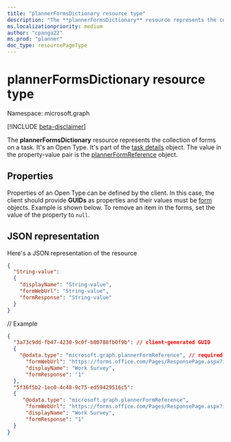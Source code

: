 ```yaml
---
title: "plannerFormsDictionary resource type"
description: "The **plannerFormsDictionary** resource represents the collection of forms on a task. It's an Open Type. It's part of the task details object. The value in the property-value pair is the plannerFormReference object."
ms.localizationpriority: medium
author: "cpanga22"
ms.prod: "planner"
doc_type: resourcePageType
---
```


# plannerFormsDictionary resource type

Namespace: microsoft.graph

[!INCLUDE [beta-disclaimer](../../includes/beta-disclaimer.md)]

The **plannerFormsDictionary** resource represents the collection of forms on a task. It's an Open Type. It's part of the [task details](plannertaskdetails.md) object. The value in the property-value pair is the [plannerFormReference](plannerformreference.md) object.


## Properties
Properties of an Open Type can be defined by the client. In this case, the client should provide **GUIDs** as properties and their values must be [form](plannerformreference.md) objects. Example is shown below. To remove an item in the forms, set the value of the property to `null`.

## JSON representation

Here's a JSON representation of the resource

<!-- {
  "blockType": "resource",
  "optionalProperties": [

  ],
  "@odata.type": "microsoft.graph.plannerFormsDictionary"
}-->

```json
{
  "String-value":
  {
    "displayName": "String-value",
    "formWebUrl": "String-value",
    "formResponse": "String-value"
  }
}

```

// Example

```json
{
  "3a73c9dd-fb47-4230-9c0f-b80788fb0f9b": // client-generated GUID
  {
    "@odata.type": "microsoft.graph.plannerFormReference", // required in PATCH requests to edit the forms on a task
      "formWebUrl": "https://forms.office.com/Pages/ResponsePage.aspx?id=v4j5cvGGr0GRqy180BHbRws6FwN-GIdAkfx5ozJnYvlUN0VYSVJHUktPSlc4UUg1VTdGU0cwUUU2RyQlQCN0PWcu",
      "displayName": "Work Survey",
      "formResponse": "1"
  },
  "5f36f5b2-1ec0-4c48-9c75-ed59429516c5":
  {
     "@odata.type": "microsoft.graph.plannerFormReference",
      "formWebUrl": "https://forms.office.com/Pages/ResponsePage.aspx?id=v4j5cvGGr0GRqy180BHbRws6FwN-GIdAkfx5ozJnYvlUN0VYSVJHUktPSlc4UUg1VTdGU0cwUUU2RyQlQCN0PWcu",
      "displayName": "Work Survey",
      "formResponse": "1"
  }
}

```